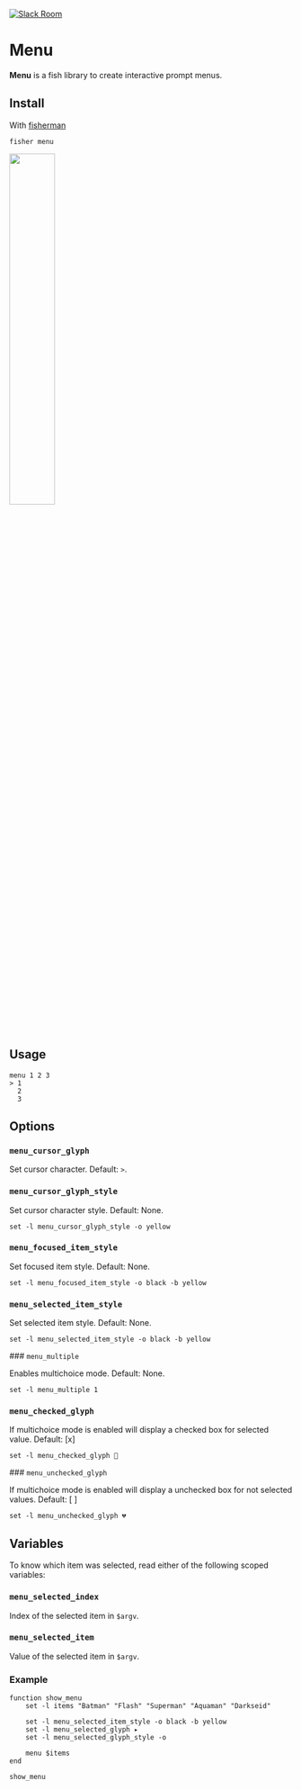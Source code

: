 [![Slack Room][slack-badge]][slack-link]

# Menu

**Menu** is a fish library to create interactive prompt menus.

## Install

With [fisherman]

```
fisher menu
```

<img width="40%" src="https://cloud.githubusercontent.com/assets/8317250/14820969/d6d40c38-0c03-11e6-851e-6a927f7b9d3e.gif">

## Usage

```
menu 1 2 3
> 1  
  2
  3
```

## Options

### `menu_cursor_glyph`

Set cursor character. Default: `>`.

### `menu_cursor_glyph_style`

Set cursor character style. Default: None.

```fish
set -l menu_cursor_glyph_style -o yellow
```

### `menu_focused_item_style`

Set focused item style. Default: None.

```fish
set -l menu_focused_item_style -o black -b yellow
```

### `menu_selected_item_style`

Set selected item style. Default: None.

```fish
set -l menu_selected_item_style -o black -b yellow
```

### `menu_multiple`

Enables multichoice mode. Default: None.

```fish
set -l menu_multiple 1
```

### `menu_checked_glyph`

If multichoice mode is enabled will display a checked box for selected value. Default: [x]

```fish
set -l menu_checked_glyph 💖
```

### `menu_unchecked_glyph`

If multichoice mode is enabled will display a unchecked box for not selected values. Default: [ ]

```fish
set -l menu_unchecked_glyph 💔
```

## Variables

To know which item was selected, read either of the following scoped variables:

### `menu_selected_index`

Index of the selected item in `$argv`.

### `menu_selected_item`

Value of the selected item in `$argv`.

### Example

```fish
function show_menu
    set -l items "Batman" "Flash" "Superman" "Aquaman" "Darkseid"

    set -l menu_selected_item_style -o black -b yellow
    set -l menu_selected_glyph ▸
    set -l menu_selected_glyph_style -o

    menu $items
end

show_menu
```


[slack-link]: https://fisherman-wharf.herokuapp.com
[slack-badge]: https://fisherman-wharf.herokuapp.com/badge.svg
[fisherman]: https://github.com/fisherman/fisherman
